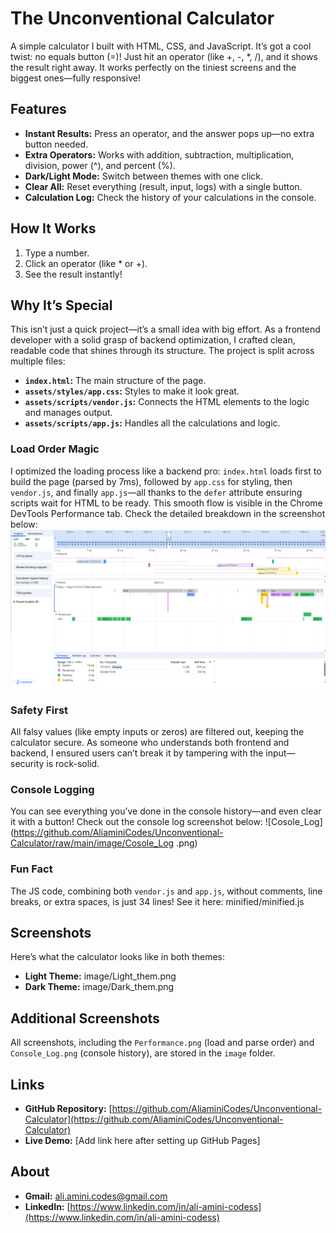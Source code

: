 # The Unconventional Calculator
A simple calculator I built with HTML, CSS, and JavaScript. It’s got a cool twist: no equals button (=)! Just hit an operator (like +, -, *, /), and it shows the result right away. It works perfectly on the tiniest screens and the biggest ones—fully responsive!

## Features
- **Instant Results:** Press an operator, and the answer pops up—no extra button needed.
- **Extra Operators:** Works with addition, subtraction, multiplication, division, power (^), and percent (%).
- **Dark/Light Mode:** Switch between themes with one click.
- **Clear All:** Reset everything (result, input, logs) with a single button.
- **Calculation Log:** Check the history of your calculations in the console.

## How It Works
1. Type a number.
2. Click an operator (like * or +).
3. See the result instantly!

## Why It’s Special
This isn’t just a quick project—it’s a small idea with big effort. As a frontend developer with a solid grasp of backend optimization, I crafted clean, readable code that shines through its structure. The project is split across multiple files:
- **`index.html`:** The main structure of the page.
- **`assets/styles/app.css`:** Styles to make it look great.
- **`assets/scripts/vendor.js`:** Connects the HTML elements to the logic and manages output.
- **`assets/scripts/app.js`:** Handles all the calculations and logic.

### Load Order Magic
I optimized the loading process like a backend pro: `index.html` loads first to build the page (parsed by 7ms), followed by `app.css` for styling, then `vendor.js`, and finally `app.js`—all thanks to the `defer` attribute ensuring scripts wait for HTML to be ready. This smooth flow is visible in the Chrome DevTools Performance tab. Check the detailed breakdown in the screenshot below:
![Performance](https://github.com/AliaminiCodes/Unconventional-Calculator/raw/main/image/Performance.png)

### Safety First
All falsy values (like empty inputs or zeros) are filtered out, keeping the calculator secure. As someone who understands both frontend and backend, I ensured users can’t break it by tampering with the input—security is rock-solid.

### Console Logging
You can see everything you’ve done in the console history—and even clear it with a button! Check out the console log screenshot below:
![Cosole_Log](https://github.com/AliaminiCodes/Unconventional-Calculator/raw/main/image/Cosole_Log .png)
### Fun Fact
The JS code, combining both `vendor.js` and `app.js`, without comments, line breaks, or extra spaces, is just 34 lines! See it here: minified/minified.js

## Screenshots
Here’s what the calculator looks like in both themes:
- **Light Theme:** image/Light_them.png
- **Dark Theme:** image/Dark_them.png

## Additional Screenshots
All screenshots, including the `Performance.png` (load and parse order) and `Console_Log.png` (console history), are stored in the `image` folder.

## Links
- **GitHub Repository:** [https://github.com/AliaminiCodes/Unconventional-Calculator](https://github.com/AliaminiCodes/Unconventional-Calculator)
- **Live Demo:** [Add link here after setting up GitHub Pages]

## About
- **Gmail:** [ali.amini.codes@gmail.com](mailto:ali.amini.codes@gmail.com)
- **LinkedIn:** [https://www.linkedin.com/in/ali-amini-codess](https://www.linkedin.com/in/ali-amini-codess)
